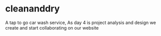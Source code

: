 # cleananddry
A tap to go car wash service, As day 4 is project analysis and design we create and start collaborating on our website
